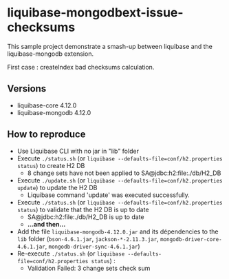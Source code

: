 # liquibase-mongodbext-issue-checksums

This sample project demonstrate a smash-up between liquibase and the liquibase-mongodb extension.

First case : createIndex bad checksums calculation.

## Versions

* liquibase-core 4.12.0
* liquibase-mongodb 4.12.0

## How to reproduce

* Use Liquibase CLI with no jar in "lib" folder
* Execute `./status.sh` (or `liquibase --defaults-file=conf/h2.properties status`) to create H2 DB
  * 8 change sets have not been applied to SA@jdbc:h2:file:./db/H2_DB
* Execute `./update.sh` (or `liquibase --defaults-file=conf/h2.properties update`) to update the H2 DB
  * Liquibase command 'update' was executed successfully.
* Execute `./status.sh` (or `liquibase --defaults-file=conf/h2.properties status`) to validate that the H2 DB is up to date
  * SA@jdbc:h2:file:./db/H2_DB is up to date
  * **...and then...**
* Add the file `liquibase-mongodb-4.12.0.jar` and its dépendencies to the `lib` folder (`bson-4.6.1.jar`, `jackson-*-2.11.3.jar`, `mongodb-driver-core-4.6.1.jar`, `mongodb-driver-sync-4.6.1.jar`)
* Re-execute `./status.sh` (or `liquibase --defaults-file=conf/h2.properties status`) :
  * Validation Failed: 3 change sets check sum
